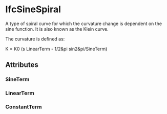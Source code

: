 # IfcSineSpiral

A type of spiral curve for which the curvature change is dependent on the sine function. It is also known as the Klein curve.

The curvature is defined as:

K = K0 (s LinearTerm - 1/2&pi sin2&pi/SineTerm)

## Attributes

### SineTerm


### LinearTerm


### ConstantTerm

